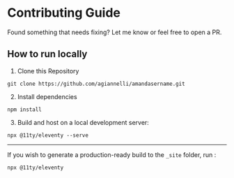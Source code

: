 # Contributing Guide

Found something that needs fixing? Let me know or feel free to open a PR.


## How to run locally

1. Clone this Repository

```
git clone https://github.com/agiannelli/amandasername.git 
```

2. Install dependencies

```
npm install
```

3. Build and host on a local development server:

```
npx @11ty/eleventy --serve
```

---

If you wish to generate a production-ready build to the `_site` folder, run :

```
npx @11ty/eleventy
```